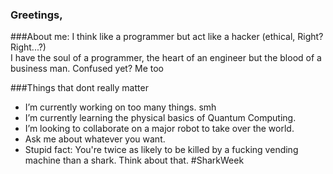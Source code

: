 ### Greetings,

###About me:
  I think like a programmer but act like a hacker (ethical, Right? Right...?)  
  I have the soul of a programmer, the heart of an engineer but the blood of a business man. 
        Confused yet? Me too

###Things that dont really matter
- I’m currently working on too many things. smh
- I’m currently learning the physical basics of Quantum Computing.
- I’m looking to collaborate on a major robot to take over the world.
- Ask me about whatever you want. 
- Stupid fact: You're twice as likely to be killed by a fucking vending machine than a shark. Think about that. #SharkWeek
